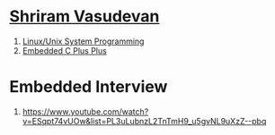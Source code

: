 
# [Shriram Vasudevan](https://www.youtube.com/@ShriramVasudevan/playlists)

1. [Linux/Unix System Programming](https://www.youtube.com/watch?v=8wcuLCvMmF8&list=PL3uLubnzL2Tlbyrr2GFVRE7Azo8FJe-dJ)
2. [Embedded C Plus Plus](https://www.youtube.com/watch?v=lwxCNSQRL4E&list=PL3uLubnzL2Tm_4rF7Lcm8EktdJiGGZwm_)


# Embedded Interview
1. https://www.youtube.com/watch?v=ESqpt74vUOw&list=PL3uLubnzL2TnTmH9_u5gvNL9uXzZ--pbq